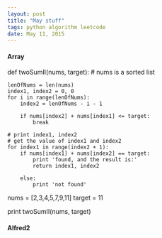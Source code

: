 ```yaml
---
layout: post
title: "May stuff"
tags: python algorithm leetcode
date: May 11, 2015
---
```

#### Array

def twoSumII(nums, target):
    # nums is a sorted list
    
    lenOfNums = len(nums)
    index1, index2 = 0, 0
    for i in range(lenOfNums):
        index2 = lenOfNums - i - 1
        
        if nums[index2] + nums[index1] <= target:
            break
        
    # print index1, index2    
    # get the value of index1 and index2
    for index1 in range(index2 + 1):
        if nums[index1] + nums[index2] == target:
            print 'found, and the result is:'
            return index1, index2
            
        else:
            print 'not found'
            
            
nums = [2,3,4,5,7,9,11]
target = 11

print twoSumII(nums, target)

#### Alfred2

            